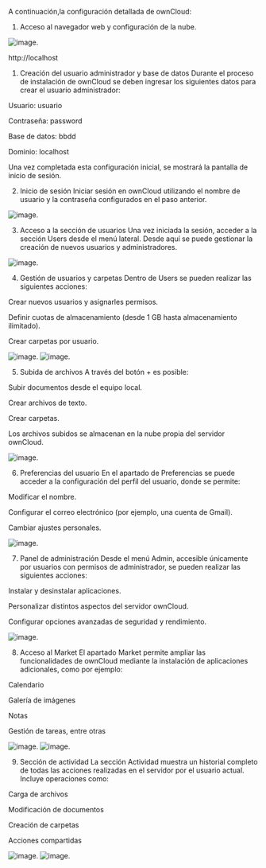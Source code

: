 
A continuación,la configuración detallada de ownCloud:

1. Acceso al navegador web y configuración de la nube.

![image](20.png).


http://localhost

1. Creación del usuario administrador y base de datos
Durante el proceso de instalación de ownCloud se deben ingresar los siguientes datos para crear el usuario administrador:

Usuario: usuario

Contraseña: password

Base de datos: bbdd

Dominio: localhost

Una vez completada esta configuración inicial, se mostrará la pantalla de inicio de sesión.



2. Inicio de sesión
Iniciar sesión en ownCloud utilizando el nombre de usuario y la contraseña configurados en el paso anterior.

![image](21.png).

3. Acceso a la sección de usuarios
Una vez iniciada la sesión, acceder a la sección Users desde el menú lateral. Desde aquí se puede gestionar la creación de nuevos usuarios y administradores.

![image](22.png).

4. Gestión de usuarios y carpetas
Dentro de Users se pueden realizar las siguientes acciones:

Crear nuevos usuarios y asignarles permisos.

Definir cuotas de almacenamiento (desde 1 GB hasta almacenamiento ilimitado).

Crear carpetas por usuario.

![image](23.png).
![image](24.png).

5. Subida de archivos
A través del botón + es posible:

Subir documentos desde el equipo local.

Crear archivos de texto.

Crear carpetas.

Los archivos subidos se almacenan en la nube propia del servidor ownCloud.

![image](25.png).

6. Preferencias del usuario
En el apartado de Preferencias se puede acceder a la configuración del perfil del usuario, donde se permite:

Modificar el nombre.

Configurar el correo electrónico (por ejemplo, una cuenta de Gmail).

Cambiar ajustes personales.

![image](26.png).

7. Panel de administración
Desde el menú Admin, accesible únicamente por usuarios con permisos de administrador, se pueden realizar las siguientes acciones:

Instalar y desinstalar aplicaciones.

Personalizar distintos aspectos del servidor ownCloud.

Configurar opciones avanzadas de seguridad y rendimiento.

![image](27.png).

8. Acceso al Market
El apartado Market permite ampliar las funcionalidades de ownCloud mediante la instalación de aplicaciones adicionales, como por ejemplo:

Calendario

Galería de imágenes

Notas

Gestión de tareas, entre otras

![image](28.png).
![image](29.png).

9. Sección de actividad
La sección Actividad muestra un historial completo de todas las acciones realizadas en el servidor por el usuario actual. Incluye operaciones como:

Carga de archivos

Modificación de documentos

Creación de carpetas

Acciones compartidas

![image](28.png).
![image](30.png).

